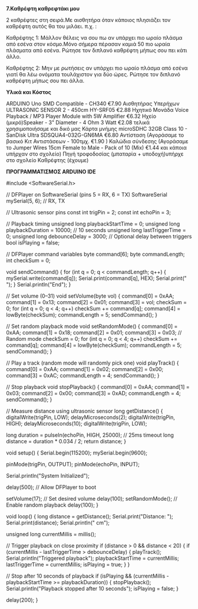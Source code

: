 **7.Καθρέφτη καθρεφτάκι μου**

2 καθρέφτες στη σειρά.Με αισθητήρα όταν κάποιος πλησιάζει τον καθρέφτη αυτός θα του μιλάει. π.χ. :

Καθρέφτης 1: Μάλλον θέλεις να σου πω αν υπάρχει πιο ωραίο πλάσμα από εσένα στον κόσμο.Μόνο σήμερα πέρασαν καμιά 50 πιο ωραία πλάσματα από εσένα. Ρώτησε τον διπλανό καθρέφτη μήπως σου πει κάτι άλλο.

Καθρέφτης 2: Μην με ρωτήσεις αν υπάρχει πιο ωραίο πλάσμα από εσένα γιατί θα λέω ονόματα τουλάχιστον για δύο ώρες. Ρώτησε τον διπλανό καθρέφτη μήπως σου πει άλλα.

**Υλικά και Κόστος**

ARDUINO Uno SMD Compatible - CH340  €7.90
Αισθητήρας Υπερήχων ULTRASONIC SENSOR 2 - 450cm HY-SRF05  €2.88
Ηχητικό Μονάδα Voice Playback / MP3 Player Module with 5W Amplifier €6.32
Ηχείο (μικρό)Speaker - 3" Diameter - 4 Ohm 3 Watt €2.08 τελικά χρησιμοποιήσαμε και δικό μας
Κάρτα μνήμης microSDHC 32GB Class 10 - SanDisk Ultra SDSQUA4-032G-GN6MA €6.80
Αντίσταση (Αγοράσαμε το βασικό  Κιτ Αντιστάσεων - 100τμχ.  €1.90 )
Καλώδια σύνδεσης (Αγοράσαμε το Jumper Wires 15cm Female to Male - Pack of 10 (Mix) €1.44 και κάποια υπήρχαν στο σχολείο)
Πηγή τροφοδοσίας (μπαταρία + υποδοχή)υπήρχε στο σχολείο 
Καθρέφτης (έχουμε)


**ΠΡΟΓΡΑΜΜΑΤΙΣΜΟΣ ARDUINO IDE**



#include <SoftwareSerial.h>

// DFPlayer on SoftwareSerial (pins 5 = RX, 6 = TX)
SoftwareSerial mySerial(5, 6); // RX, TX

// Ultrasonic sensor pins
const int trigPin = 2;
const int echoPin = 3;

// Playback timing
unsigned long playbackStartTime = 0;
unsigned long playbackDuration = 10000; // 10 seconds
unsigned long lastTriggerTime = 0;
unsigned long debounceDelay = 3000; // Optional delay between triggers
bool isPlaying = false;

// DFPlayer command variables
byte command[6];
byte commandLength;
int checkSum = 0;

void sendCommand() {
  for (int q = 0; q < commandLength; q++) {
    mySerial.write(command[q]);
    Serial.print(command[q], HEX);
    Serial.print(" ");
  }
  Serial.println("End");
}

// Set volume (0–31)
void setVolume(byte vol) {
  command[0] = 0xAA;
  command[1] = 0x13;
  command[2] = 0x01;
  command[3] = vol;
  checkSum = 0;
  for (int q = 0; q < 4; q++) checkSum += command[q];
  command[4] = lowByte(checkSum);
  commandLength = 5;
  sendCommand();
}

// Set random playback mode
void setRandomMode() {
  command[0] = 0xAA;
  command[1] = 0x18;
  command[2] = 0x01;
  command[3] = 0x03; // Random mode
  checkSum = 0;
  for (int q = 0; q < 4; q++) checkSum += command[q];
  command[4] = lowByte(checkSum);
  commandLength = 5;
  sendCommand();
}

// Play a track (random mode will randomly pick one)
void playTrack() {
  command[0] = 0xAA;
  command[1] = 0x02;
  command[2] = 0x00;
  command[3] = 0xAC;
  commandLength = 4;
  sendCommand();
}

// Stop playback
void stopPlayback() {
  command[0] = 0xAA;
  command[1] = 0x03;
  command[2] = 0x00;
  command[3] = 0xAD;
  commandLength = 4;
  sendCommand();
}

// Measure distance using ultrasonic sensor
long getDistance() {
  digitalWrite(trigPin, LOW);
  delayMicroseconds(2);
  digitalWrite(trigPin, HIGH);
  delayMicroseconds(10);
  digitalWrite(trigPin, LOW);

  long duration = pulseIn(echoPin, HIGH, 25000); // 25ms timeout
  long distance = duration * 0.034 / 2;
  return distance;
}

void setup() {
  Serial.begin(115200);
  mySerial.begin(9600);

  pinMode(trigPin, OUTPUT);
  pinMode(echoPin, INPUT);

  Serial.println("System Initialized");

  delay(500); // Allow DFPlayer to boot

  setVolume(17);      // Set desired volume
  delay(100);
  setRandomMode();    // Enable random playback
  delay(100);
}

void loop() {
  long distance = getDistance();
  Serial.print("Distance: ");
  Serial.print(distance);
  Serial.println(" cm");

  unsigned long currentMillis = millis();

  // Trigger playback on close proximity
  if (distance > 0 && distance < 20) {
    if (currentMillis - lastTriggerTime > debounceDelay) {
      playTrack();
      Serial.println("Triggered playback");
      playbackStartTime = currentMillis;
      lastTriggerTime = currentMillis;
      isPlaying = true;
    }
  }

  // Stop after 10 seconds of playback
  if (isPlaying && (currentMillis - playbackStartTime >= playbackDuration)) {
    stopPlayback();
    Serial.println("Playback stopped after 10 seconds");
    isPlaying = false;
  }

  delay(200);
}

